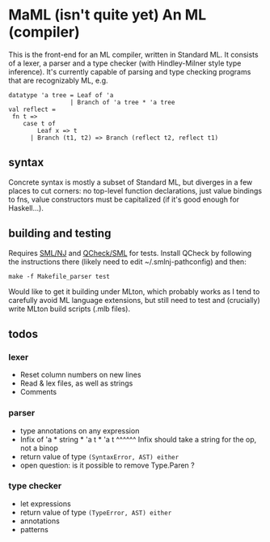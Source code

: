 # MaML (isn't quite yet) An ML (compiler)

This is the front-end for an ML compiler, written in Standard ML. It consists of a lexer, a parser and a type checker (with Hindley-Milner style type inference). It's currently capable of parsing and type checking programs that are recognizably ML, e.g.

```
datatype 'a tree = Leaf of 'a
                 | Branch of 'a tree * 'a tree
val reflect =
 fn t =>
    case t of
        Leaf x => t
      | Branch (t1, t2) => Branch (reflect t2, reflect t1)
```

## syntax

Concrete syntax is mostly a subset of Standard ML, but diverges in a few places to cut corners: no top-level function declarations, just value bindings to fns, value constructors must be capitalized (if it's good enough for Haskell...).

## building and testing

Requires [SML/NJ](http://smlnj.org/) and [QCheck/SML](http://contrapunctus.net/league/haques/qcheck/qcheck.html) for tests. Install QCheck by following the instructions there (likely need to edit ~/.smlnj-pathconfig) and then:

`make -f Makefile_parser test`

Would like to get it building under MLton, which probably works as I tend to carefully avoid ML language extensions, but still need to test and (crucially) write MLton build scripts (.mlb files).

## todos

### lexer

- Reset column numbers on new lines
- Read & lex files, as well as strings
- Comments

### parser

- type annotations on any expression
- Infix of 'a * string * 'a t * 'a t
                ^^^^^^ Infix should take a string for the op, not a binop
- return value of type `(SyntaxError, AST) either`
- open question: is it possible to remove Type.Paren ?

### type checker

- let expressions
- return value of type `(TypeError, AST) either`
- annotations
- patterns
